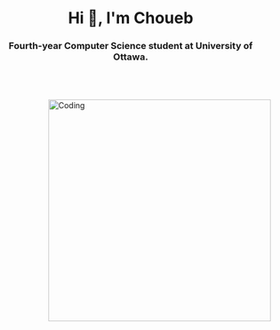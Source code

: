 <h1 align="center">Hi 👋, I'm Choueb</h1>
<h3 align="center"> Fourth-year Computer Science student at University of Ottawa.</h3>

<br>
<br>
<br>
   <img src="https://cdn.dribbble.com/users/330915/screenshots/3587000/10_coding_dribbble.gif" alt="Coding"align="right" width="400" >


<p align="center">
</p>



